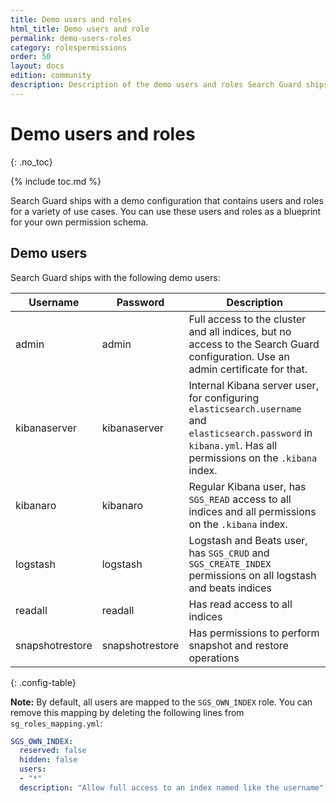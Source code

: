 ```yaml
---
title: Demo users and roles
html_title: Demo users and role
permalink: demo-users-roles
category: rolespermissions
order: 50
layout: docs
edition: community
description: Description of the demo users and roles Search Guard ships with. Use them as blueprint for your own permission schema.
---
```

<!---
Copyright 2020 floragunn GmbH
-->
# Demo users and roles
{: .no_toc}

{% include toc.md %}

Search Guard ships with a demo configuration that contains users and roles for a variety of use cases. You can use these users and roles as a blueprint for your own permission schema.

## Demo users

Search Guard ships with the following demo users:

| Username | Password | Description |
|---|---|---|
| admin | admin | Full access to the cluster and all indices, but no access to the Search Guard configuration. Use an admin certificate for that. |
| kibanaserver | kibanaserver | Internal Kibana server user, for configuring `elasticsearch.username` and `elasticsearch.password` in `kibana.yml`. Has all permissions on the `.kibana` index. |
| kibanaro | kibanaro | Regular Kibana user, has `SGS_READ` access to all indices and all permissions on the `.kibana` index. |
| logstash | logstash | Logstash and Beats user, has `SGS_CRUD` and `SGS_CREATE_INDEX` permissions on all logstash and beats indices |
| readall | readall | Has read access to all indices |
| snapshotrestore | snapshotrestore | Has permissions to perform snapshot and restore operations |
{: .config-table}

**Note:** By default, all users are mapped to the `SGS_OWN_INDEX` role. You can remove this mapping by deleting the following lines from `sg_roles_mapping.yml`:

```yaml
SGS_OWN_INDEX:
  reserved: false
  hidden: false
  users:
  - "*"
  description: "Allow full access to an index named like the username"
```

